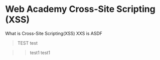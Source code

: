 # Web Academy Cross-Site Scripting (XSS) 

What is Cross-Site Scripting(XSS) 
XXS is ASDF

>TEST 
>test

>>test1
>>test1
